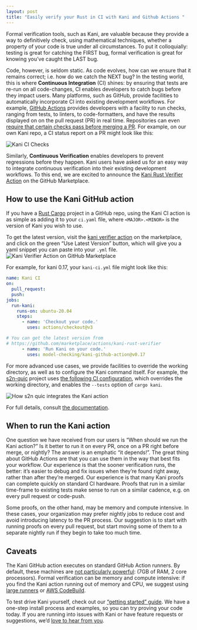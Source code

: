 ```yaml
---
layout: post
title: "Easily verify your Rust in CI with Kani and Github Actions "
---
```


Formal verification tools, such as Kani, are valuable because they provide a way to definitively check, using mathematical techniques, whether a property of your code is true under all circumstances.  To put it colloquially: testing is great for catching the FIRST bug, formal verification is great for knowing you’ve caught the LAST bug.  

Code, however, is seldom static. As code evolves, how can we ensure that it remains correct; i.e. how do we catch the NEXT bug? In the testing world, this is where **Continuous Integration** (CI) shines: by ensuring that tests are re-run on all code-changes, CI enables developers to catch bugs before they impact users.  Many platforms, such as GitHub, provide facilities to automatically incorporate CI into existing development workflows.  For example, [GitHub Actions](https://github.com/features/actions) provides developers with a facility to run checks, ranging from tests, to linters, to code-formatters, and have the results displayed on on the pull request (PR) in real time.  Repositories can even [require that certain checks pass before merging a PR](https://docs.github.com/en/repositories/configuring-branches-and-merges-in-your-repository/defining-the-mergeability-of-pull-requests/about-protected-branches#require-status-checks-before-merging).  For example, on our own Kani repo, a CI status report on a PR might look like this:

<img src="{{site.baseurl | prepend: site.url}}/assets/images/kani-ci-checks.png" alt="Kani CI Checks" />

Similarly, **Continuous Verification** enables developers to prevent regressions before they happen. Kani users have asked us for an easy way to integrate continuous verification into their existing development workflows. To this end, we are excited to announce the [Kani Rust Verifier Action](https://github.com/marketplace/actions/kani-rust-verifier) on the GitHub Marketplace.

## How to use the Kani GitHub action

If you have a [Rust Cargo](https://doc.rust-lang.org/cargo/) project in a GitHub repo, using the Kani CI action is as simple as adding it to your `ci.yaml` file, where `<MAJOR>.<MINOR>` is the version of Kani you wish to use.  

To get the latest version, visit the [kani verifier action](https://github.com/marketplace/actions/kani-rust-verifier) on the marketplace, and click on the green “Use Latest Version” button, which will give you a yaml snippet you can paste into your `.yml` file.
<img src="{{site.baseurl | prepend: site.url}}/assets/images/kani-verifier-action.png" alt="Kani Verifier Action on GitHub Marketplace" />

For example, for kani 0.17, your `kani-ci.yml` file might look like this:

```yaml
name: Kani CI
on:
  pull_request:
  push:
jobs:
  run-kani:
    runs-on: ubuntu-20.04
    steps:
      - name: 'Checkout your code.'
        uses: actions/checkout@v3

# You can get the latest version from
# https://github.com/marketplace/actions/kani-rust-verifier
      - name: 'Run Kani on your code.'
        uses: model-checking/kani-github-action@v0.17
```

For more advanced use cases, we provide facilities to override the working directory, as well as to configure the Kani command itself. For example, the [s2n-quic](https://github.com/aws/s2n-quic) project uses [the following CI configuration](https://github.com/aws/s2n-quic/blob/main/.github/workflows/ci.yml#L613), which overrides the working directory, and enables the `--tests` option of `cargo kani`.

<img src="{{site.baseurl | prepend: site.url}}/assets/images/s2n-quic-using-kani-action.png" alt="How s2n quic integrates the Kani action" />

For full details, consult [the documentation](https://model-checking.github.io/kani/install-github-ci.html).

## When to run the Kani action

One question we have received from our users is “When should we run the Kani action?”  Is it better to run it on every PR, once on a PR right before merge, or nightly?  The answer is an emphatic “it depends!”.  The great thing about GitHub Actions are that you can use them in the way that best fits your workflow.  Our experience is that the sooner verification runs, the better: it’s easier to debug and fix issues when they’re found right away, rather than after they’re merged.  Our experience is that many Kani proofs can complete quickly on standard CI hardware.  Proofs that run in a similar time-frame to existing tests make sense to run on a similar cadence, e.g. on every pull request or code-push.

Some proofs, on the other hand, may be memory and compute intensive.  In these cases, your organization may prefer nightly jobs to reduce cost and avoid introducing latency to the PR process.  Our suggestion is to start with running proofs on every pull request, but start moving some of them to a separate nightly run if they begin to take too much time.

## Caveats 

The Kani GitHub action executes on standard GitHub Action runners. By default, these machines are [not particularly powerful](https://docs.github.com/en/actions/using-github-hosted-runners/about-github-hosted-runners#supported-runners-and-hardware-resources): (7GB of RAM, 2 core processors).  Formal verification can be memory and compute intensive: if you find the Kani action running out of memory and CPU, we suggest using [large runners](https://docs.github.com/en/actions/using-github-hosted-runners/using-larger-runners) or [AWS CodeBuild](https://aws.amazon.com/codebuild/).

To test drive Kani yourself, check out our [“getting started” guide](https://model-checking.github.io/kani/getting-started.html). We have a one-step install process and examples, so you can try proving your code today.  If you are running into issues with Kani or have feature requests or suggestions, we’d [love to hear from you](https://github.com/model-checking/kani/issues).
